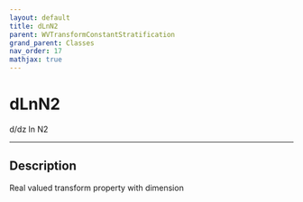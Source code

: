 ```yaml
---
layout: default
title: dLnN2
parent: WVTransformConstantStratification
grand_parent: Classes
nav_order: 17
mathjax: true
---
```


#  dLnN2

d/dz ln N2


---

## Description
Real valued transform property with dimension 